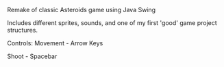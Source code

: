 Remake of classic Asteroids game using Java Swing

Includes different sprites, sounds, and one of my first 'good' game project structures.

Controls: 
Movement - Arrow Keys

Shoot - Spacebar
